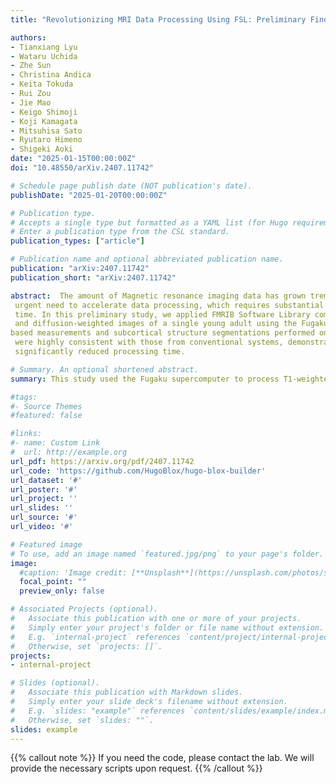 ```yaml
---
title: "Revolutionizing MRI Data Processing Using FSL: Preliminary Findings with the Fugaku Supercomputer"

authors:
- Tianxiang Lyu
- Wataru Uchida
- Zhe Sun
- Christina Andica
- Keita Tokuda
- Rui Zou
- Jie Mao
- Keigo Shimoji
- Koji Kamagata
- Mitsuhisa Sato
- Ryutaro Himeno
- Shigeki Aoki
date: "2025-01-15T00:00:00Z"
doi: "10.48550/arXiv.2407.11742"

# Schedule page publish date (NOT publication's date).
publishDate: "2025-01-20T00:00:00Z"

# Publication type.
# Accepts a single type but formatted as a YAML list (for Hugo requirements).
# Enter a publication type from the CSL standard.
publication_types: ["article"]

# Publication name and optional abbreviated publication name.
publication: "arXiv:2407.11742"
publication_short: "arXiv:2407.11742"

abstract:  The amount of Magnetic resonance imaging data has grown tremendously recently, creating an
 urgent need to accelerate data processing, which requires substantial computational resources and
 time. In this preliminary study, we applied FMRIB Software Library commands on T1-weighted
 and diffusion-weighted images of a single young adult using the Fugaku supercomputer. The tensor
based measurements and subcortical structure segmentations performed on Fugaku supercomputer
 were highly consistent with those from conventional systems, demonstrating its reliability and
 significantly reduced processing time.

# Summary. An optional shortened abstract.
summary: This study used the Fugaku supercomputer to process T1-weighted and diffusion-weighted MRI images, achieving results consistent with conventional systems. The supercomputer significantly reduced processing time while maintaining reliability.

#tags:
#- Source Themes
#featured: false

#links:
#- name: Custom Link
#  url: http://example.org
url_pdf: https://arxiv.org/pdf/2407.11742
url_code: 'https://github.com/HugoBlox/hugo-blox-builder'
url_dataset: '#'
url_poster: '#'
url_project: ''
url_slides: ''
url_source: '#'
url_video: '#'

# Featured image
# To use, add an image named `featured.jpg/png` to your page's folder. 
image:
  #caption: 'Image credit: [**Unsplash**](https://unsplash.com/photos/s9CC2SKySJM)'
  focal_point: ""
  preview_only: false

# Associated Projects (optional).
#   Associate this publication with one or more of your projects.
#   Simply enter your project's folder or file name without extension.
#   E.g. `internal-project` references `content/project/internal-project/index.md`.
#   Otherwise, set `projects: []`.
projects:
- internal-project

# Slides (optional).
#   Associate this publication with Markdown slides.
#   Simply enter your slide deck's filename without extension.
#   E.g. `slides: "example"` references `content/slides/example/index.md`.
#   Otherwise, set `slides: ""`.
slides: example
---
```



{{% callout note %}}
If you need the code, please contact the lab. We will provide the necessary scripts upon request.
{{% /callout %}}
<!-- 
Add the publication's **full text** or **supplementary notes** here. You can use rich formatting such as including [code, math, and images](https://docs.hugoblox.com/content/writing-markdown-latex/). -->
